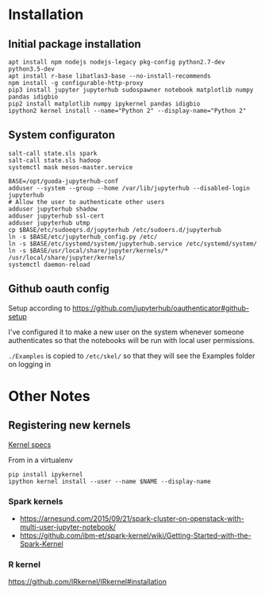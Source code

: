 # Installation

## Initial package installation

    apt install npm nodejs nodejs-legacy pkg-config python2.7-dev python3.5-dev
    apt install r-base libatlas3-base --no-install-recommends
    npm install -g configurable-http-proxy
    pip3 install jupyter jupyterhub sudospawner notebook matplotlib numpy pandas idigbio
    pip2 install matplotlib numpy ipykernel pandas idigbio
    ipython2 kernel install --name="Python 2" --display-name="Python 2"


## System configuraton

    salt-call state.sls spark
    salt-call state.sls hadoop
    systemctl mask mesos-master.service

    BASE=/opt/guoda-jupyterhub-conf
    adduser --system --group --home /var/lib/jupyterhub --disabled-login jupyterhub
    # Allow the user to authenticate other users
    adduser jupyterhub shadow
    adduser jupyterhub ssl-cert
    adduser jupyterhub utmp
    cp $BASE/etc/sudoeqrs.d/jupyterhub /etc/sudoers.d/jupyterhub
    ln -s $BASE/etc/jupyterhub_config.py /etc/
    ln -s $BASE/etc/systemd/system/jupyterhub.service /etc/systemd/system/
    ln -s $BASE/usr/local/share/jupyter/kernels/* /usr/local/share/jupyter/kernels/
    systemctl daemon-reload


## Github oauth config

Setup according to https://github.com/jupyterhub/oauthenticator#github-setup

I've configured it to make a new user on the system whenever someone
authenticates so that the notebooks will be run with local user
permissions.

`./Examples` is copied to `/etc/skel/` so that they will see the Examples folder on logging in


# Other Notes


## Registering new kernels

[Kernel specs](http://jupyter-client.readthedocs.io/en/latest/kernels.html#kernelspecs)

From in a virtualenv

    pip install ipykernel
    ipython kernel install --user --name $NAME --display-name

### Spark kernels

* https://arnesund.com/2015/09/21/spark-cluster-on-openstack-with-multi-user-jupyter-notebook/
* https://github.com/ibm-et/spark-kernel/wiki/Getting-Started-with-the-Spark-Kernel

### R kernel

https://github.com/IRkernel/IRkernel#installation

